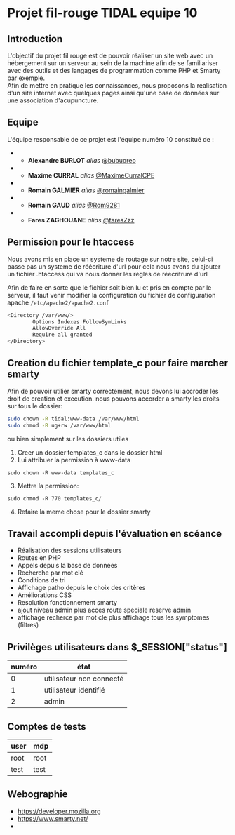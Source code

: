 # Projet fil-rouge TIDAL equipe 10

## Introduction  
L'objectif du projet fil rouge est de pouvoir réaliser un site web avec un hébergement sur un serveur au sein de la machine afin de se familiariser avec des outils et des langages de programmation comme PHP et Smarty par exemple.  
Afin de mettre en pratique les connaissances, nous proposons la réalisation d'un site internet avec quelques pages ainsi qu'une base de données sur une association d'acupuncture.


## Equipe
L'équipe responsable de ce projet est l'équipe numéro 10 constitué de :  
- * **Alexandre BURLOT** _alias_ [@bubuoreo](https://github.com/bubuoreo) 
- * **Maxime CURRAL** _alias_ [@MaximeCurralCPE](https://github.com/MaximeCurralCPE) 
- * **Romain GALMIER** _alias_ [@romaingalmier](https://github.com/romaingalmier) 
- * **Romain GAUD** _alias_ [@Rom9281](https://github.com/Rom9281) 
- * **Fares ZAGHOUANE** _alias_ [@faresZzz](https://github.com/faresZzz) 

## Permission pour le htaccess
Nous avons mis en place un systeme de routage sur notre site, celui-ci passe pas un systeme de réécriture d'url 
pour cela nous avons du ajouter un fichier .htaccess qui va nous donner les règles de réecritrure d'url 

Afin de faire en sorte que le fichier soit bien lu et pris en compte par le serveur, il faut venir modifier la configuration du fichier
de configuration apache `/etc/apache2/apache2.conf` 
```bash
<Directory /var/www/>
        Options Indexes FollowSymLinks
        AllowOverride All
        Require all granted
</Directory>
```
## Creation du fichier template_c pour faire marcher smarty

Afin de pouvoir utilier smarty correctement, nous devons lui accroder les droit de creation et execution.
nous pouvons accorder a smarty les droits sur tous le dossier: 
```bash
sudo chown -R tidal:www-data /var/www/html
sudo chmod -R ug+rw /var/www/html
```
ou bien simplement sur les dossiers utiles
1. Creer un dossier templates_c dans le dossier html
2. Lui attribuer la permission à www-data
```
sudo chown -R www-data templates_c
```
3. Mettre la permission:
```
sudo chmod -R 770 templates_c/
```
4. Refaire la meme chose pour le dossier smarty


## Travail accompli depuis l'évaluation en scéance

- Réalisation des sessions utilisateurs
- Routes en PHP
- Appels depuis la base de données
- Recherche par mot clé
- Conditions de tri
- Affichage patho depuis le choix des critères
- Améliorations CSS
- Resolution fonctionnement smarty
- ajout niveau admin plus acces route speciale reserve admin 
- affichage recherce par mot cle plus affichage tous les symptomes (filtres)

## Privilèges utilisateurs dans $_SESSION["status"]
|numéro|        état                        |
|------|------------------------------------|   
|   0  | utilisateur non connecté           |
|   1  | utilisateur identifié              |
|   2  | admin                              |

## Comptes de tests
|  user |  mdp  |
|-------|-------|
| root  | root  |
| test  | test  |
## Webographie

- https://developer.mozilla.org
- https://www.smarty.net/
- 
